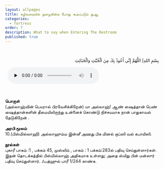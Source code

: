 ```yaml
---
layout: allpages
title: கழிவறையில் நுழைகின்ற போது கூறப்படும் துஆ
categories:
  - fortress
order: 7
description: What to say when Entering The Restroom
published: true
---
```


&nbsp;
<div class="arabictext" dir="RTL">

بِسْمِ اللهِ] اللَّهُمَّ إِنِّي أَعُوذُ بِكَ مِنَ الْخُبُْثِ وَالْخَبَائِثِ

</div>
&nbsp;


<audio controls  preload="none">
  <source src="{{ site.baseurl }}/audio/fortress/10.mp3" type="audio/mpeg">
Your browser does not support the audio element.
</audio>


&nbsp;
<div class="duaextra" tabindex="0">
<div><strong> பொருள் </strong></div>
<div class="extra"> (அல்லாஹ்வின் பெயரால் பிரவேசிக்கிறேன்) யா அல்லாஹ்! ஆண் ஷைத்தான் பெண் ஷைத்தான்களின் தீமையிலிருந்து உன்னைக் கொண்டு நிச்சயமாக நான் பாதுகாவல் தேடுகிறேன் .</div>
</div>
&nbsp;
<div class="duaextra" tabindex="0">
<div><strong> அரபி மூலம் </strong></div>
<div class="extra">10.(பிஸ்மில்லாஹி) அல்லாஹும்ம இன்னீ அஊது பிக மினல் குப்ஸி வல் கபாயிஸி.</div>
</div>
&nbsp;
<div class="duaextra" tabindex="0">
<div><strong> நூல்கள் </strong></div>
<div class="extra"> புகாரீ பாகம் :1 , பக்கம் 45, முஸ்லிம் , பாகம் : 1 பக்கம்:283ல் பதிவு செய்துள்ளார்கள். இதன் தொடக்கத்தில் பிஸ்மில்லாஹ் அதிகமாக உள்ளது; அதை ஸ்யிது பின் மன்ஸுர் பதிவு செய்துள்ளார். ஃபத்ஹுல் பாரீ  1/244  காண்க. <div>
</div>
